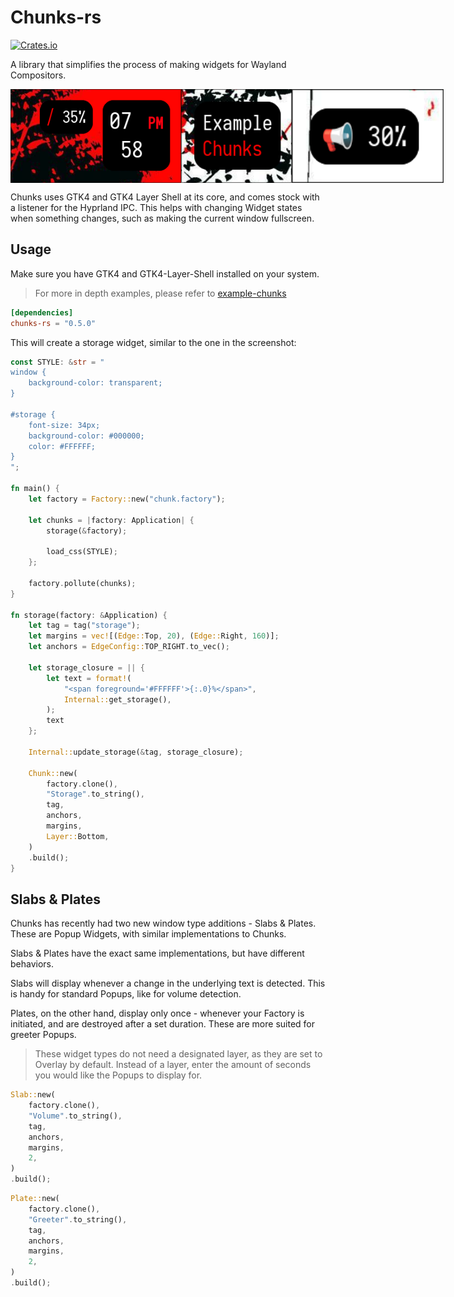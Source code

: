 # Chunks-rs
[![Crates.io](https://img.shields.io/crates/d/chunks-rs?style=flat-square&color=red)](https://crates.io/crates/chunks-rs)

A library that simplifies the process of making widgets for Wayland Compositors.

<div style="display: flex; align-items: center;">
    <img src="screenshots/scrot1.jpg" style="height: 150px;">
    <img src="screenshots/scrot3.jpg" style="height: 150px;">
    <img src="screenshots/scrot4.jpg" style="height: 150px;">
</div>

Chunks uses GTK4 and GTK4 Layer Shell at its core, and comes stock with a listener for the Hyprland IPC. This helps with changing Widget states when something changes, such as making the current window fullscreen.

## Usage

Make sure you have GTK4 and GTK4-Layer-Shell installed on your system.

> For more in depth examples, please refer to [example-chunks](https://github.com/drkrssll/example-chunks)

```toml
[dependencies]
chunks-rs = "0.5.0"
```

This will create a storage widget, similar to the one in the screenshot:
```rs
const STYLE: &str = "
window {
    background-color: transparent;
}

#storage {
    font-size: 34px;
    background-color: #000000;
    color: #FFFFFF;
}
";

fn main() {
    let factory = Factory::new("chunk.factory");

    let chunks = |factory: Application| {
        storage(&factory);

        load_css(STYLE);
    };

    factory.pollute(chunks);
}

fn storage(factory: &Application) {
    let tag = tag("storage");
    let margins = vec![(Edge::Top, 20), (Edge::Right, 160)];
    let anchors = EdgeConfig::TOP_RIGHT.to_vec();

    let storage_closure = || {
        let text = format!(
            "<span foreground='#FFFFFF'>{:.0}%</span>",
            Internal::get_storage(),
        );
        text
    };

    Internal::update_storage(&tag, storage_closure);

    Chunk::new(
        factory.clone(),
        "Storage".to_string(),
        tag,
        anchors,
        margins,
        Layer::Bottom,
    )
    .build();
}
```

## Slabs & Plates

Chunks has recently had two new window type additions - Slabs & Plates. These are Popup Widgets, with similar implementations to Chunks.

Slabs & Plates have the exact same implementations, but have different behaviors.

Slabs will display whenever a change in the underlying text is detected. This is handy for standard Popups, like for volume detection.

Plates, on the other hand, display only once - whenever your Factory is initiated, and are destroyed after a set duration. These are more suited for greeter Popups.

> These widget types do not need a designated layer, as they are set to Overlay by default.
> Instead of a layer, enter the amount of seconds you would like the Popups to display for.
```rs
Slab::new(
    factory.clone(),
    "Volume".to_string(),
    tag,
    anchors,
    margins,
    2,
)
.build();
```

```rs
Plate::new(
    factory.clone(),
    "Greeter".to_string(),
    tag,
    anchors,
    margins,
    2,
)
.build();
```
